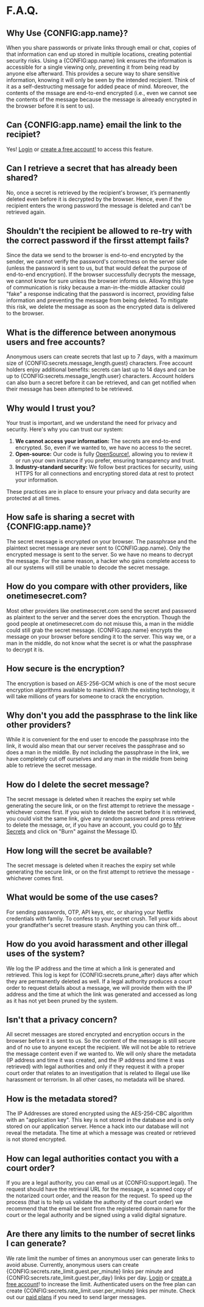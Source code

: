# F.A.Q.

## Why Use {CONFIG:app.name}?
When you share passwords or private links through email or chat, copies of that information can end up stored in multiple locations, creating potential security risks. Using a {CONFIG:app.name} link ensures the information is accessible for a single viewing only, preventing it from being read by anyone else afterward. This provides a secure way to share sensitive information, knowing it will only be seen by the intended recipient. Think of it as a self-destructing message for added peace of mind. Moreover, the contents of the mssage are end-to-end encrypted (i.e., even we cannot see the contents of the message because the message is alreeady encrypted in the browser before it is sent to us).

## Can {CONFIG:app.name} email the link to the recipiet?
Yes! [Login]({ROUTE:login}) or [create a free account!]({ROUTE:register}) to access this feature.

## Can I retrieve a secret that has already been shared?
No, once a secret is retrieved by the recipient's browser, it’s permanently deleted even before it is decrypted by the browser. Hence, even if the recipient enters the wrong password the message is deleted and can't be retrieved again.

## Shouldn't the recipient be allowed to re-try with the correct password if the firsst attempt fails?
Since the data we send to the browser is end-to-end encrypted by the sender, we cannot verify the password's correctness on the server side (unless the password is sent to us, but that would defeat the purpose of end-to-end encryption). If the browser successfully decrypts the message, we cannot know for sure unless the browser informs us. Allowing this type of communication is risky because a man-in-the-middle attacker could "fake" a response indicating that the password is incorrect, providing false information and preventing the message from being deleted. To mitigate this risk, we delete the message as soon as the encrypted data is delivered to the browser.

## What is the difference between anonymous users and free accounts?
Anonymous users can create secrets that last up to 7 days, with a maximum size of {CONFIG:secrets.message_length.guest} characters. Free account holders enjoy additional benefits: secrets can last up to 14 days and can be up to {CONFIG:secrets.message_length.user} characters. Account holders can also burn a secret before it can be retrieved, and can get notified when their message has been attempted to be retrieved.

## Why would I trust you?
Your trust is important, and we understand the need for privacy and security. Here's why you can trust our system:

1. **We cannot access your information:** The secrets are end-to-end encrypted. So, even if we wanted to, we have no access to the secret.
1. **Open-source:** Our code is fully <a href="https://github.com/pioneer-dynamics/FlashView" target="_blank">OpenSource!</a>, allowing you to review it or run your own instance if you prefer, ensuring transparency and trust.
1. **Industry-standard security:** We follow best practices for security, using HTTPS for all connections and encrypting stored data at rest to protect your information.

These practices are in place to ensure your privacy and data security are protected at all times.

## How safe is sharing a secret with {CONFIG:app.name}?
The secret message is encrypted on your browser. The passphrase and the plaintext secret message are never sent to {CONFIG:app.name}. Only the encrypted message is sent to the server. So we have no means to decrypt the message. For the same reason, a hacker who gains complete access to all our systems will still be unable to decode the secret message.

## How do you compare with other providers, like onetimesecret.com?
Most other providers like onetimesecret.com send the secret and password as plaintext to the server and the server does the encryption. Though the good people at onetimesecret.com do not misuse this, a man in the middle could still grab the secret message. {CONFIG:app.name} encrypts the message on your browser before sending it to the server. This way we, or a man in the middle, do not know what the secret is or what the passphrase to decrypt it is.

## How secure is the encryption?
The encryption is based on AES-256-GCM which is one of the most secure encryption algorithms available to mankind. With the existing technology, it will take millions of years for someone to crack the encryption.

## Why don't you add the passphrase to the link like other providers?
While it is convenient for the end user to encode the passphrase into the link, it would also mean that our server receives the passphrase and so does a man in the middle. By not including the passphrase in the link, we have completely cut off ourselves and any man in the middle from being able to retrieve the secret message.

## How do I delete the secret message?
The secret message is deleted when it reaches the expiry set while generating the secure link, or on the first attempt to retrieve the message - whichever comes first. If you wish to delete the secret before it is retrieved, you could visit the same link, give any random password and press retrieve to delete the message, or, if you have an account, you could go to [My Secrets]({ROUTE:secrets.index}) and click on "Burn" against the Message ID.

## How long will the secret be available?
The secret message is deleted when it reaches the expiry set while generating the secure link, or on the first attempt to retrieve the message - whichever comes first.

## What would be some of the use cases?
For sending passwords, OTP, API keys, etc, or sharing your Netflix credentials with famliy.
To confess to your secret crush.
Tell your kids about your grandfather's secret treasure stash.
Anything you can think off...

## How do you avoid harassment and other illegal uses of the system?
We log the IP address and the time at which a link is generated and retrieved. This log is kept for {CONFIG:secrets.prune_after} days after which they are permanently deleted as well. If a legal authority produces a court order to request details about a message, we will provide them with the IP address and the time at which the link was generated and accessed as long as it has not yet been pruned by the system.

## Isn't that a privacy concern?
All secret messages are stored encrypted and encryption occurs in the browser before it is sent to us. So the content of the message is still secure and of no use to anyone except the recipient. We will not be able to retrieve the message content even if we wanted to. We will only share the metadata (IP address and time it was created, and the IP address and time it was retrieved) with legal authorities and only if they request it with a proper court order that relates to an investigation that is related to illegal use like harassment or terrorism. In all other cases, no metadata will be shared.

## How is the metadata stored?
The IP Addresses are stored encrypted using the AES-256-CBC algorithm with an "application key". This key is not stored in the database and is only stored on our application server. Hence a hack into our database will not reveal the metadata. The time at which a message was created or retrieved is not stored encrypted.

## How can legal authorities contact you with a court order?
If you are a legal authority, you can email us at {CONFIG:support.legal}. The request should have the retrieval URL for the message, a scanned copy of the notarized court order, and the reason for the request. To speed up the process (that is to help us validate the authority of the court order) we recommend that the email be sent from the registered domain name for the court or the legal authority and be signed using a valid digital signature.

## Are there any limits to the number of secret links I can generate?
We rate limit the number of times an anonymous user can generate links to avoid abuse. Currently, anonymous users can create {CONFIG:secrets.rate_limit.guest.per_minute} links per minute and {CONFIG:secrets.rate_limit.guest.per_day} links per day. [Login]({ROUTE:login}) or [create a free account]({ROUTE:register})! to increase the limit. Authenticated users on the free plan can create {CONFIG:secrets.rate_limit.user.per_minute} links per minute. Check out our [paid plans]({ROUTE:plans.index}) if you need to send larger messages.